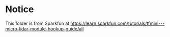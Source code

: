 #  Notice

This folder is from Sparkfun at 
https://learn.sparkfun.com/tutorials/tfmini---micro-lidar-module-hookup-guide/all